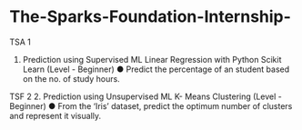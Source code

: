 # The-Sparks-Foundation-Internship-
TSA 1
1. Prediction using Supervised ML
Linear Regression with Python Scikit Learn (Level - Beginner)
● Predict the percentage of an student based on the no. of study hours.

TSF 2
2. Prediction using Unsupervised ML
K- Means Clustering (Level - Beginner)
● From the ‘Iris’ dataset, predict the optimum number of clusters and represent it visually.
